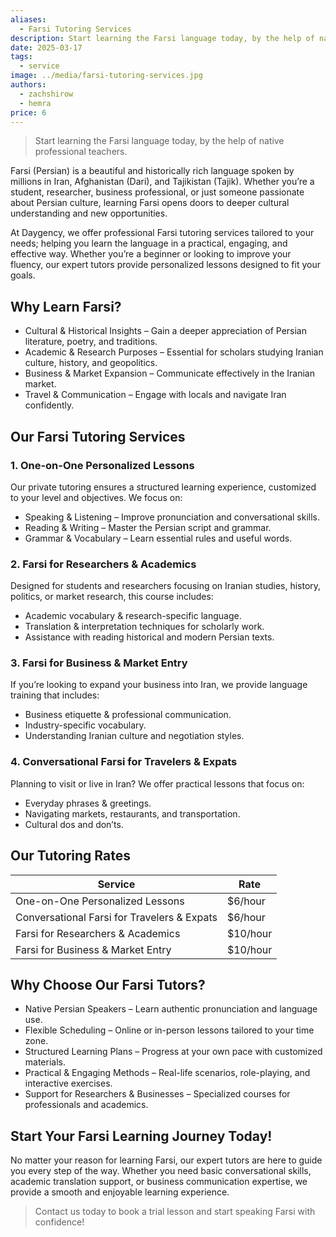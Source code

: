 ```yaml
---
aliases:
  - Farsi Tutoring Services
description: Start learning the Farsi language today, by the help of native professional teachers.
date: 2025-03-17
tags:
  - service
image: ../media/farsi-tutoring-services.jpg
authors:
  - zachshirow
  - hemra
price: 6
---
```



> Start learning the Farsi language today, by the help of native professional teachers.

Farsi (Persian) is a beautiful and historically rich language spoken by millions in Iran, Afghanistan (Dari), and Tajikistan (Tajik). Whether you’re a student, researcher, business professional, or just someone passionate about Persian culture, learning Farsi opens doors to deeper cultural understanding and new opportunities.

At Daygency, we offer professional Farsi tutoring services tailored to your needs; helping you learn the language in a practical, engaging, and effective way. Whether you’re a beginner or looking to improve your fluency, our expert tutors provide personalized lessons designed to fit your goals.

## Why Learn Farsi?

- Cultural & Historical Insights – Gain a deeper appreciation of Persian literature, poetry, and traditions.  
- Academic & Research Purposes – Essential for scholars studying Iranian culture, history, and geopolitics.  
- Business & Market Expansion – Communicate effectively in the Iranian market.  
- Travel & Communication – Engage with locals and navigate Iran confidently.

## Our Farsi Tutoring Services

### 1. One-on-One Personalized Lessons

Our private tutoring ensures a structured learning experience, customized to your level and objectives. We focus on:

- Speaking & Listening – Improve pronunciation and conversational skills.
- Reading & Writing – Master the Persian script and grammar.
- Grammar & Vocabulary – Learn essential rules and useful words.

### 2. Farsi for Researchers & Academics

Designed for students and researchers focusing on Iranian studies, history, politics, or market research, this course includes:

- Academic vocabulary & research-specific language.
- Translation & interpretation techniques for scholarly work.
- Assistance with reading historical and modern Persian texts.

### 3. Farsi for Business & Market Entry

If you’re looking to expand your business into Iran, we provide language training that includes:

- Business etiquette & professional communication.
- Industry-specific vocabulary.
- Understanding Iranian culture and negotiation styles.

### 4. Conversational Farsi for Travelers & Expats

Planning to visit or live in Iran? We offer practical lessons that focus on:

- Everyday phrases & greetings.
- Navigating markets, restaurants, and transportation.
- Cultural dos and don’ts.

## Our Tutoring Rates


| Service                                     | Rate     |
| ------------------------------------------- | -------- |
| One-on-One Personalized Lessons             | $6/hour  |
| Conversational Farsi for Travelers & Expats | $6/hour  |
| Farsi for Researchers & Academics           | $10/hour |
| Farsi for Business & Market Entry           | $10/hour |

## Why Choose Our Farsi Tutors?

- Native Persian Speakers – Learn authentic pronunciation and language use.  
- Flexible Scheduling – Online or in-person lessons tailored to your time zone.  
- Structured Learning Plans – Progress at your own pace with customized materials.  
- Practical & Engaging Methods – Real-life scenarios, role-playing, and interactive exercises.  
- Support for Researchers & Businesses – Specialized courses for professionals and academics.

## Start Your Farsi Learning Journey Today!

No matter your reason for learning Farsi, our expert tutors are here to guide you every step of the way. Whether you need basic conversational skills, academic translation support, or business communication expertise, we provide a smooth and enjoyable learning experience.

> Contact us today to book a trial lesson and start speaking Farsi with confidence!

